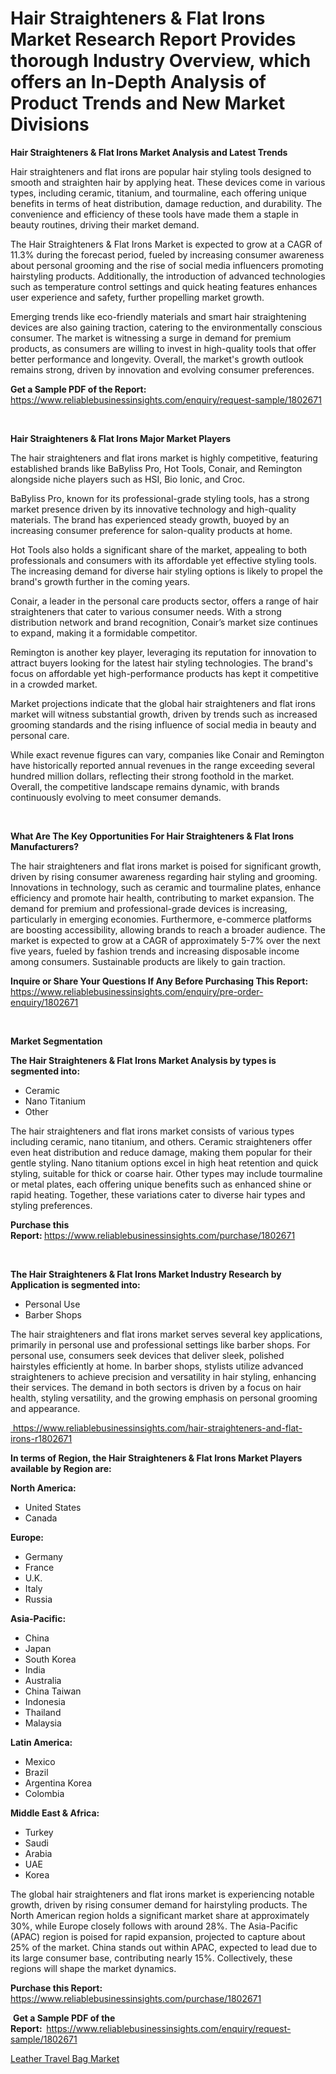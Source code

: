 <p><h1>Hair Straighteners & Flat Irons Market Research Report Provides thorough Industry Overview, which offers an In-Depth Analysis of Product Trends and New Market Divisions</h1></p><p><strong>Hair Straighteners & Flat Irons Market Analysis and Latest Trends</strong></p>
<p><p>Hair straighteners and flat irons are popular hair styling tools designed to smooth and straighten hair by applying heat. These devices come in various types, including ceramic, titanium, and tourmaline, each offering unique benefits in terms of heat distribution, damage reduction, and durability. The convenience and efficiency of these tools have made them a staple in beauty routines, driving their market demand.</p><p>The Hair Straighteners & Flat Irons Market is expected to grow at a CAGR of 11.3% during the forecast period, fueled by increasing consumer awareness about personal grooming and the rise of social media influencers promoting hairstyling products. Additionally, the introduction of advanced technologies such as temperature control settings and quick heating features enhances user experience and safety, further propelling market growth. </p><p>Emerging trends like eco-friendly materials and smart hair straightening devices are also gaining traction, catering to the environmentally conscious consumer. The market is witnessing a surge in demand for premium products, as consumers are willing to invest in high-quality tools that offer better performance and longevity. Overall, the market's growth outlook remains strong, driven by innovation and evolving consumer preferences.</p></p>
<p><strong>Get a Sample PDF of the Report:&nbsp;</strong> <a href="https://www.reliablebusinessinsights.com/enquiry/request-sample/1802671?utm_campaign=3148&utm_medium=2&utm_source=Github&utm_content=ia&utm_term=04042025&utm_id=hair-straighteners-flat-irons">https://www.reliablebusinessinsights.com/enquiry/request-sample/1802671</a></p>
<p>&nbsp;</p>
<p><strong>Hair Straighteners & Flat Irons Major Market Players</strong></p>
<p><p>The hair straighteners and flat irons market is highly competitive, featuring established brands like BaByliss Pro, Hot Tools, Conair, and Remington alongside niche players such as HSI, Bio Ionic, and Croc. </p><p>BaByliss Pro, known for its professional-grade styling tools, has a strong market presence driven by its innovative technology and high-quality materials. The brand has experienced steady growth, buoyed by an increasing consumer preference for salon-quality products at home.</p><p>Hot Tools also holds a significant share of the market, appealing to both professionals and consumers with its affordable yet effective styling tools. The increasing demand for diverse hair styling options is likely to propel the brand's growth further in the coming years.</p><p>Conair, a leader in the personal care products sector, offers a range of hair straighteners that cater to various consumer needs. With a strong distribution network and brand recognition, Conair’s market size continues to expand, making it a formidable competitor.</p><p>Remington is another key player, leveraging its reputation for innovation to attract buyers looking for the latest hair styling technologies. The brand's focus on affordable yet high-performance products has kept it competitive in a crowded market.</p><p>Market projections indicate that the global hair straighteners and flat irons market will witness substantial growth, driven by trends such as increased grooming standards and the rising influence of social media in beauty and personal care. </p><p>While exact revenue figures can vary, companies like Conair and Remington have historically reported annual revenues in the range exceeding several hundred million dollars, reflecting their strong foothold in the market. Overall, the competitive landscape remains dynamic, with brands continuously evolving to meet consumer demands.</p></p>
<p>&nbsp;</p>
<p><strong>What Are The Key Opportunities For Hair Straighteners & Flat Irons Manufacturers?</strong></p>
<p><p>The hair straighteners and flat irons market is poised for significant growth, driven by rising consumer awareness regarding hair styling and grooming. Innovations in technology, such as ceramic and tourmaline plates, enhance efficiency and promote hair health, contributing to market expansion. The demand for premium and professional-grade devices is increasing, particularly in emerging economies. Furthermore, e-commerce platforms are boosting accessibility, allowing brands to reach a broader audience. The market is expected to grow at a CAGR of approximately 5-7% over the next five years, fueled by fashion trends and increasing disposable income among consumers. Sustainable products are likely to gain traction.</p></p>
<p><strong>Inquire or Share Your Questions If Any Before Purchasing This Report:</strong> <a href="https://www.reliablebusinessinsights.com/enquiry/pre-order-enquiry/1802671?utm_campaign=3148&utm_medium=2&utm_source=Github&utm_content=ia&utm_term=04042025&utm_id=hair-straighteners-flat-irons">https://www.reliablebusinessinsights.com/enquiry/pre-order-enquiry/1802671</a></p>
<p>&nbsp;</p>
<p><strong>Market Segmentation</strong></p>
<p><strong>The Hair Straighteners & Flat Irons Market Analysis by types is segmented into:</strong></p>
<p><ul><li>Ceramic</li><li>Nano Titanium</li><li>Other</li></ul></p>
<p><p>The hair straighteners and flat irons market consists of various types including ceramic, nano titanium, and others. Ceramic straighteners offer even heat distribution and reduce damage, making them popular for their gentle styling. Nano titanium options excel in high heat retention and quick styling, suitable for thick or coarse hair. Other types may include tourmaline or metal plates, each offering unique benefits such as enhanced shine or rapid heating. Together, these variations cater to diverse hair types and styling preferences.</p></p>
<p><strong>Purchase this Report:&nbsp;</strong><a href="https://www.reliablebusinessinsights.com/purchase/1802671?utm_campaign=3148&utm_medium=2&utm_source=Github&utm_content=ia&utm_term=04042025&utm_id=hair-straighteners-flat-irons">https://www.reliablebusinessinsights.com/purchase/1802671</a></p>
<p>&nbsp;</p>
<p><strong>The Hair Straighteners & Flat Irons Market Industry Research by Application is segmented into:</strong></p>
<p><ul><li>Personal Use</li><li>Barber Shops</li></ul></p>
<p><p>The hair straighteners and flat irons market serves several key applications, primarily in personal use and professional settings like barber shops. For personal use, consumers seek devices that deliver sleek, polished hairstyles efficiently at home. In barber shops, stylists utilize advanced straighteners to achieve precision and versatility in hair styling, enhancing their services. The demand in both sectors is driven by a focus on hair health, styling versatility, and the growing emphasis on personal grooming and appearance.</p></p>
<p><a href="https://www.reliablebusinessinsights.com/hair-straighteners-and-flat-irons-r1802671?utm_campaign=3148&utm_medium=2&utm_source=Github&utm_content=ia&utm_term=04042025&utm_id=hair-straighteners-flat-irons">&nbsp;https://www.reliablebusinessinsights.com/hair-straighteners-and-flat-irons-r1802671</a></p>
<p><strong>In terms of Region, the Hair Straighteners & Flat Irons Market Players available by Region are:</strong></p>
<p>
    <p> <strong> North America: </strong>
        <ul>
            <li>United States</li>
            <li>Canada</li>
        </ul>
        </p> 
    <p> <strong> Europe: </strong>
        <ul>
            <li>Germany</li>
            <li>France</li>
            <li>U.K.</li>
            <li>Italy</li>
            <li>Russia</li>
        </ul>
        </p> 
    <p> <strong> Asia-Pacific: </strong>
        <ul>
            <li>China</li>
            <li>Japan</li>
            <li>South Korea</li>
            <li>India</li>
            <li>Australia</li>
            <li>China Taiwan</li>
            <li>Indonesia</li>
            <li>Thailand</li>
            <li>Malaysia</li>
        </ul>
        </p> 
    <p> <strong> Latin America: </strong>
        <ul>
            <li>Mexico</li>
            <li>Brazil</li>
            <li>Argentina Korea</li>
            <li>Colombia</li>
        </ul>
        </p> 
    <p> <strong> Middle East & Africa: </strong>
        <ul>
            <li>Turkey</li>
            <li>Saudi</li>
            <li>Arabia</li>
            <li>UAE</li>
            <li>Korea</li>
        </ul>
    </p>
    </p>
<p><p>The global hair straighteners and flat irons market is experiencing notable growth, driven by rising consumer demand for hairstyling products. The North American region holds a significant market share at approximately 30%, while Europe closely follows with around 28%. The Asia-Pacific (APAC) region is poised for rapid expansion, projected to capture about 25% of the market. China stands out within APAC, expected to lead due to its large consumer base, contributing nearly 15%. Collectively, these regions will shape the market dynamics.</p></p>
<p><strong>Purchase this Report: </strong><a href="https://www.reliablebusinessinsights.com/purchase/1802671?utm_campaign=3148&utm_medium=2&utm_source=Github&utm_content=ia&utm_term=04042025&utm_id=hair-straighteners-flat-irons">https://www.reliablebusinessinsights.com/purchase/1802671</a></p>
<p>&nbsp;<strong>Get a Sample PDF of the Report:&nbsp;&nbsp;</strong><a href="https://www.reliablebusinessinsights.com/enquiry/request-sample/1802671?utm_campaign=3148&utm_medium=2&utm_source=Github&utm_content=ia&utm_term=04042025&utm_id=hair-straighteners-flat-irons">https://www.reliablebusinessinsights.com/enquiry/request-sample/1802671</a></p>
<p><strong></strong></p>
<p><p><a href="https://github.com/celpabembes/Market-Research-Report-List-1/blob/main/leather-travel-bag-market.md?utm_campaign=3148&utm_medium=2&utm_source=Github&utm_content=ia&utm_term=04042025&utm_id=hair-straighteners-flat-irons">Leather Travel Bag Market</a></p></p>